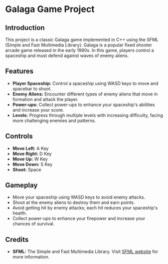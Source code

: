 # Galaga Game Project

## Introduction

This project is a classic Galaga game implemented in C++ using the SFML (Simple and Fast Multimedia Library). Galaga is a popular fixed shooter arcade game released in the early 1980s. In this game, players control a spaceship and must defend against waves of enemy aliens.

## Features

- **Player Spaceship:** Control a spaceship using WASD keys to move and spacebar to shoot.
- **Enemy Aliens:** Encounter different types of enemy aliens that move in formation and attack the player.
- **Power-ups:** Collect power-ups to enhance your spaceship's abilities and increase your score.
- **Levels:** Progress through multiple levels with increasing difficulty, facing more challenging enemies and patterns.

## Controls

- **Move Left:** A Key
- **Move Right:** D Key
- **Move Up:** W Key
- **Move Down:** S Key
- **Shoot:** Space

## Gameplay

- Move your spaceship using WASD keys to avoid enemy attacks.
- Shoot at the enemy aliens to destroy them and earn points.
- Avoid getting hit by enemy attacks; each hit reduces your spaceship's health.
- Collect power-ups to enhance your firepower and increase your chances of survival.

## Credits

- **SFML:** The Simple and Fast Multimedia Library. Visit [SFML website](https://www.sfml-dev.org/) for more information.
